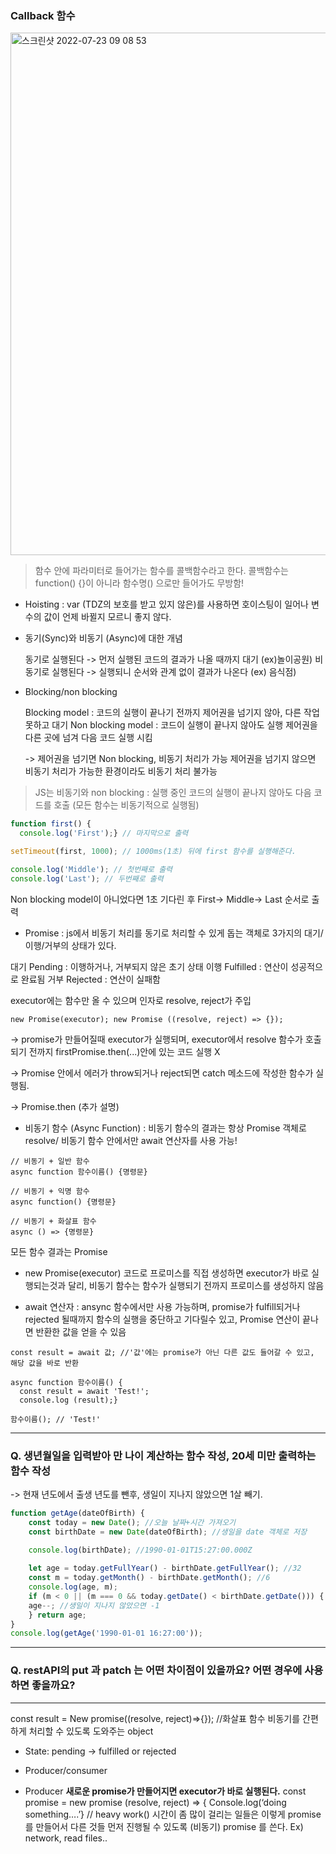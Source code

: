 ### Callback 함수

<img width="836" alt="스크린샷 2022-07-23 09 08 53" src="https://user-images.githubusercontent.com/92393851/180594665-85f7b158-d17f-44c5-b83e-180ffce1ac2c.png">

> 함수 안에 파라미터로 들어가는 함수를 콜백함수라고 한다. 콜백함수는 function() {}이 아니라 함수명() 으로만 들어가도 무방함!

* Hoisting : var (TDZ의 보호를 받고 있지 않은)를 사용하면 호이스팅이 일어나 변수의 값이 언제 바뀔지 모르니 좋지 않다.

* 동기(Sync)와 비동기 (Async)에 대한 개념 

  동기로 실행된다 -> 먼저 실행된 코드의 결과가 나올 때까지 대기 (ex)놀이공원)
  비동기로 실행된다 -> 실행되니 순서와 관계 없이 결과가 나온다 (ex) 음식점)
  
* Blocking/non blocking

  Blocking model : 코드의 실행이 끝나기 전까지 제어권을 넘기지 않아, 다른 작업 못하고 대기
  Non blocking model : 코드이 실행이 끝나지 않아도 실행 제어권을 다른 곳에 넘겨 다음 코드 실행 시킴
  
  -> 제어권을 넘기면 Non blocking, 비동기 처리가 가능 
  제어권을 넘기지 않으면 비동기 처리가 가능한 환경이라도 비동기 처리 불가능

> JS는 비동기와 non blocking	: 실행 중인 코드의 실행이 끝나지 않아도 다음 코드를 호출 (모든 함수는 비동기적으로 실행됨)

```javascript
function first() {
  console.log('First');} // 마지막으로 출력

setTimeout(first, 1000); // 1000ms(1초) 뒤에 first 함수를 실행해준다.

console.log('Middle'); // 첫번째로 출력
console.log('Last'); // 두번째로 출력
```

Non blocking model이 아니었다면 1초 기다린 후 First-> Middle-> Last 순서로 출력

* Promise : js에서 비동기 처리를 동기로 처리할 수 있게 돕는 객체로 3가지의 대기/이행/거부의 상태가 있다. 

대기 Pending : 이행하거나, 거부되지 않은 초기 상태
이행 Fulfilled : 연산이 성공적으로 완료됨
거부 Rejected : 연산이 실패함 

executor에는 함수만 올 수 있으며 인자로 resolve, reject가 주입

```
new Promise(executor); new Promise ((resolve, reject) => {});
```
-> promise가 만들어질때 executor가 실행되며, executor에서 resolve 함수가 호출되기 전까지 firstPromise.then(...)안에 있는 코드 실행 X

-> Promise 안에서 에러가 throw되거나 reject되면 catch 메소드에 작성한 함수가 실행됨.

-> Promise.then (추가 설명)


* 비동기 함수 (Async Function) : 비동기 함수의 결과는 항상 Promise 객체로 resolve/ 비동기 함수 안에서만 await 연산자를 사용 가능!
```
// 비동기 + 일반 함수
async function 함수이름() {명령문}

// 비동기 + 익명 함수
async function() {명령문}

// 비동기 + 화살표 함수
async () => {명령문}
```
모든 함수 결과는 Promise

- new Promise(executor) 코드로 프로미스를 직접 생성하면 executor가 바로 실행되는것과 달리, 비동기 함수는 함수가 실행되기 전까지 프로미스를 생성하지 않음

* await 연산자 : ansync 함수에서만 사용 가능하며, promise가 fulfill되거나 rejected 될때까지 함수의 실행을 중단하고 기다릴수 있고, Promise 연산이 끝나면 반환한 값을 얻을 수 있음

```
const result = await 값; //'값'에는 promise가 아닌 다른 값도 들어갈 수 있고, 해당 값을 바로 반환
```

```
async function 함수이름() {
  const result = await 'Test!';
  console.log (result);}
  
함수이름(); // 'Test!'
```

---

### Q. 생년월일을 입력받아 만 나이 계산하는 함수 작성, 20세 미만 출력하는 함수 작성
-> 현재 년도에서 출생 년도를 뺀후, 생일이 지나지 않았으면 1살 빼기.
```javascript
function getAge(dateOfBirth) {
    const today = new Date(); //오늘 날짜+시간 가져오기
    const birthDate = new Date(dateOfBirth); //생일을 date 객체로 저장
    
    console.log(birthDate); //1990-01-01T15:27:00.000Z

    let age = today.getFullYear() - birthDate.getFullYear(); //32
    const m = today.getMonth() - birthDate.getMonth(); //6
    console.log(age, m);
    if (m < 0 || (m === 0 && today.getDate() < birthDate.getDate())) {
    age--; //생일이 지나지 않았으면 -1
    } return age;
}
console.log(getAge('1990-01-01 16:27:00'));
```


---

### Q. restAPI의 put 과 patch 는 어떤 차이점이 있을까요? 어떤 경우에 사용하면 좋을까요?


---

const result = New promise((resolve, reject)=>{}); //화살표 함수
비동기를 간편하게 처리할 수 있도록 도와주는 object
- State: pending -> fulfilled or rejected

* Producer/consumer
- Producer **새로운 promise가 만들어지면 executor가 바로 실행된다.**
const promise = new promise (resolve, reject) => {
Console.log(‘doing something….’} // heavy work()
시간이 좀 많이 걸리는 일들은 이렇게 promise를 만들어서 다른 것들 먼저 진행될 수 있도록 (비동기) promise 를 쓴다. Ex) network, read files.. 
